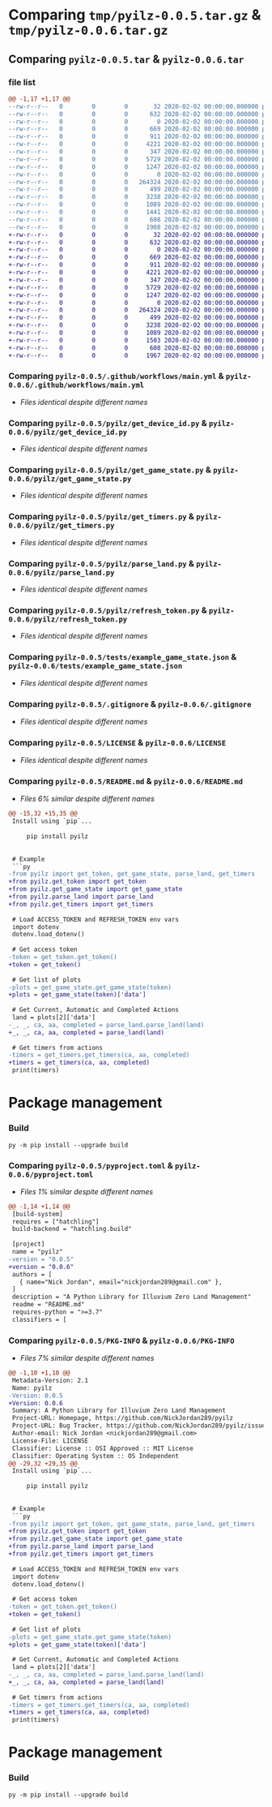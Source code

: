 # Comparing `tmp/pyilz-0.0.5.tar.gz` & `tmp/pyilz-0.0.6.tar.gz`

## Comparing `pyilz-0.0.5.tar` & `pyilz-0.0.6.tar`

### file list

```diff
@@ -1,17 +1,17 @@
--rw-r--r--   0        0        0       32 2020-02-02 00:00:00.000000 pyilz-0.0.5/requirements.txt
--rw-r--r--   0        0        0      632 2020-02-02 00:00:00.000000 pyilz-0.0.5/.github/workflows/main.yml
--rw-r--r--   0        0        0        0 2020-02-02 00:00:00.000000 pyilz-0.0.5/pyilz/__init__.py
--rw-r--r--   0        0        0      669 2020-02-02 00:00:00.000000 pyilz-0.0.5/pyilz/get_device_id.py
--rw-r--r--   0        0        0      911 2020-02-02 00:00:00.000000 pyilz-0.0.5/pyilz/get_game_state.py
--rw-r--r--   0        0        0     4221 2020-02-02 00:00:00.000000 pyilz-0.0.5/pyilz/get_timers.py
--rw-r--r--   0        0        0      347 2020-02-02 00:00:00.000000 pyilz-0.0.5/pyilz/get_token.py
--rw-r--r--   0        0        0     5729 2020-02-02 00:00:00.000000 pyilz-0.0.5/pyilz/parse_land.py
--rw-r--r--   0        0        0     1247 2020-02-02 00:00:00.000000 pyilz-0.0.5/pyilz/refresh_token.py
--rw-r--r--   0        0        0        0 2020-02-02 00:00:00.000000 pyilz-0.0.5/tests/__init__.py
--rw-r--r--   0        0        0   264324 2020-02-02 00:00:00.000000 pyilz-0.0.5/tests/example_game_state.json
--rw-r--r--   0        0        0      499 2020-02-02 00:00:00.000000 pyilz-0.0.5/tests/test_e2e.py
--rw-r--r--   0        0        0     3238 2020-02-02 00:00:00.000000 pyilz-0.0.5/.gitignore
--rw-r--r--   0        0        0     1089 2020-02-02 00:00:00.000000 pyilz-0.0.5/LICENSE
--rw-r--r--   0        0        0     1441 2020-02-02 00:00:00.000000 pyilz-0.0.5/README.md
--rw-r--r--   0        0        0      608 2020-02-02 00:00:00.000000 pyilz-0.0.5/pyproject.toml
--rw-r--r--   0        0        0     1908 2020-02-02 00:00:00.000000 pyilz-0.0.5/PKG-INFO
+-rw-r--r--   0        0        0       32 2020-02-02 00:00:00.000000 pyilz-0.0.6/requirements.txt
+-rw-r--r--   0        0        0      632 2020-02-02 00:00:00.000000 pyilz-0.0.6/.github/workflows/main.yml
+-rw-r--r--   0        0        0        0 2020-02-02 00:00:00.000000 pyilz-0.0.6/pyilz/__init__.py
+-rw-r--r--   0        0        0      669 2020-02-02 00:00:00.000000 pyilz-0.0.6/pyilz/get_device_id.py
+-rw-r--r--   0        0        0      911 2020-02-02 00:00:00.000000 pyilz-0.0.6/pyilz/get_game_state.py
+-rw-r--r--   0        0        0     4221 2020-02-02 00:00:00.000000 pyilz-0.0.6/pyilz/get_timers.py
+-rw-r--r--   0        0        0      347 2020-02-02 00:00:00.000000 pyilz-0.0.6/pyilz/get_token.py
+-rw-r--r--   0        0        0     5729 2020-02-02 00:00:00.000000 pyilz-0.0.6/pyilz/parse_land.py
+-rw-r--r--   0        0        0     1247 2020-02-02 00:00:00.000000 pyilz-0.0.6/pyilz/refresh_token.py
+-rw-r--r--   0        0        0        0 2020-02-02 00:00:00.000000 pyilz-0.0.6/tests/__init__.py
+-rw-r--r--   0        0        0   264324 2020-02-02 00:00:00.000000 pyilz-0.0.6/tests/example_game_state.json
+-rw-r--r--   0        0        0      499 2020-02-02 00:00:00.000000 pyilz-0.0.6/tests/test_e2e.py
+-rw-r--r--   0        0        0     3238 2020-02-02 00:00:00.000000 pyilz-0.0.6/.gitignore
+-rw-r--r--   0        0        0     1089 2020-02-02 00:00:00.000000 pyilz-0.0.6/LICENSE
+-rw-r--r--   0        0        0     1503 2020-02-02 00:00:00.000000 pyilz-0.0.6/README.md
+-rw-r--r--   0        0        0      608 2020-02-02 00:00:00.000000 pyilz-0.0.6/pyproject.toml
+-rw-r--r--   0        0        0     1967 2020-02-02 00:00:00.000000 pyilz-0.0.6/PKG-INFO
```

### Comparing `pyilz-0.0.5/.github/workflows/main.yml` & `pyilz-0.0.6/.github/workflows/main.yml`

 * *Files identical despite different names*

### Comparing `pyilz-0.0.5/pyilz/get_device_id.py` & `pyilz-0.0.6/pyilz/get_device_id.py`

 * *Files identical despite different names*

### Comparing `pyilz-0.0.5/pyilz/get_game_state.py` & `pyilz-0.0.6/pyilz/get_game_state.py`

 * *Files identical despite different names*

### Comparing `pyilz-0.0.5/pyilz/get_timers.py` & `pyilz-0.0.6/pyilz/get_timers.py`

 * *Files identical despite different names*

### Comparing `pyilz-0.0.5/pyilz/parse_land.py` & `pyilz-0.0.6/pyilz/parse_land.py`

 * *Files identical despite different names*

### Comparing `pyilz-0.0.5/pyilz/refresh_token.py` & `pyilz-0.0.6/pyilz/refresh_token.py`

 * *Files identical despite different names*

### Comparing `pyilz-0.0.5/tests/example_game_state.json` & `pyilz-0.0.6/tests/example_game_state.json`

 * *Files identical despite different names*

### Comparing `pyilz-0.0.5/.gitignore` & `pyilz-0.0.6/.gitignore`

 * *Files identical despite different names*

### Comparing `pyilz-0.0.5/LICENSE` & `pyilz-0.0.6/LICENSE`

 * *Files identical despite different names*

### Comparing `pyilz-0.0.5/README.md` & `pyilz-0.0.6/README.md`

 * *Files 6% similar despite different names*

```diff
@@ -15,32 +15,35 @@
 Install using `pip`...
 
     pip install pyilz
 
 
 # Example
 ```py
-from pyilz import get_token, get_game_state, parse_land, get_timers
+from pyilz.get_token import get_token
+from pyilz.get_game_state import get_game_state
+from pyilz.parse_land import parse_land
+from pyilz.get_timers import get_timers
 
 # Load ACCESS_TOKEN and REFRESH_TOKEN env vars
 import dotenv
 dotenv.load_dotenv()
 
 # Get access token
-token = get_token.get_token()
+token = get_token()
 
 # Get list of plots
-plots = get_game_state.get_game_state(token)
+plots = get_game_state(token)['data']
 
 # Get Current, Automatic and Completed Actions
 land = plots[2]['data']
-_, _, ca, aa, completed = parse_land.parse_land(land)
+_, _, ca, aa, completed = parse_land(land)
 
 # Get timers from actions
-timers = get_timers.get_timers(ca, aa, completed)
+timers = get_timers(ca, aa, completed)
 print(timers)
 ```
 
 # Package management
 ### Build
 ```ps
 py -m pip install --upgrade build
```

### Comparing `pyilz-0.0.5/pyproject.toml` & `pyilz-0.0.6/pyproject.toml`

 * *Files 1% similar despite different names*

```diff
@@ -1,14 +1,14 @@
 [build-system]
 requires = ["hatchling"]
 build-backend = "hatchling.build"
 
 [project]
 name = "pyilz"
-version = "0.0.5"
+version = "0.0.6"
 authors = [
   { name="Nick Jordan", email="nickjordan289@gmail.com" },
 ]
 description = "A Python Library for Illuvium Zero Land Management"
 readme = "README.md"
 requires-python = ">=3.7"
 classifiers = [
```

### Comparing `pyilz-0.0.5/PKG-INFO` & `pyilz-0.0.6/PKG-INFO`

 * *Files 7% similar despite different names*

```diff
@@ -1,10 +1,10 @@
 Metadata-Version: 2.1
 Name: pyilz
-Version: 0.0.5
+Version: 0.0.6
 Summary: A Python Library for Illuvium Zero Land Management
 Project-URL: Homepage, https://github.com/NickJordan289/pyilz
 Project-URL: Bug Tracker, https://github.com/NickJordan289/pyilz/issues
 Author-email: Nick Jordan <nickjordan289@gmail.com>
 License-File: LICENSE
 Classifier: License :: OSI Approved :: MIT License
 Classifier: Operating System :: OS Independent
@@ -29,32 +29,35 @@
 Install using `pip`...
 
     pip install pyilz
 
 
 # Example
 ```py
-from pyilz import get_token, get_game_state, parse_land, get_timers
+from pyilz.get_token import get_token
+from pyilz.get_game_state import get_game_state
+from pyilz.parse_land import parse_land
+from pyilz.get_timers import get_timers
 
 # Load ACCESS_TOKEN and REFRESH_TOKEN env vars
 import dotenv
 dotenv.load_dotenv()
 
 # Get access token
-token = get_token.get_token()
+token = get_token()
 
 # Get list of plots
-plots = get_game_state.get_game_state(token)
+plots = get_game_state(token)['data']
 
 # Get Current, Automatic and Completed Actions
 land = plots[2]['data']
-_, _, ca, aa, completed = parse_land.parse_land(land)
+_, _, ca, aa, completed = parse_land(land)
 
 # Get timers from actions
-timers = get_timers.get_timers(ca, aa, completed)
+timers = get_timers(ca, aa, completed)
 print(timers)
 ```
 
 # Package management
 ### Build
 ```ps
 py -m pip install --upgrade build
```


